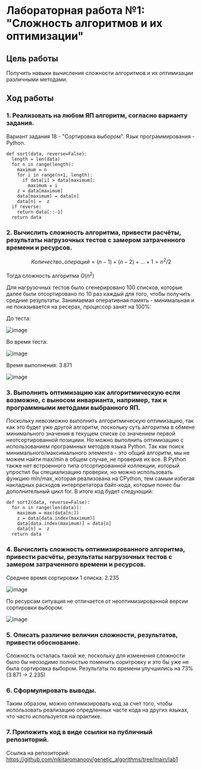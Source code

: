 # Лабораторная работа №1: "Сложность алгоритмов и их оптимизации"
## Цель работы
Получить навыки вычисления сложности алгоритмов и их оптимизации различными методами.
## Ход работы
### 1. Реализовать на любом ЯП алгоритм, согласно варианту задания.
Вариант задания 18 - "Сортировка выбором". Язык программирования - Python.
```python3
def sort(data, reverse=False):
  length = len(data)
  for n in range(length):
    maximum = n
    for i in range(n+1, length):
      if data[i] > data[maximum]:
        maximum = i
    z = data[maximum]
    data[maximum] = data[n]
    data[n] =  z
  if reverse:
    return data[::-1]
  return data
```
### 2. Вычислить сложность алгоритма, привести расчёты, результаты нагрузочных тестов с замером затраченного времени и ресурсов.

$$ Количество_-операций =  (n-1) + (n-2) + ... + 1 = n^2 /2$$

Тогда сложность алгоритма $O(n^2)$

Для нагрузочных тестов было сгенерировано 100 списков, которые далее были отсортировано по 10 раз каждый для того, чтобы получить средние результаты. Занимаемая оперативная память - минимальная и не показывается на ресерах, процессор занят на 100%:

До теста:

![image](https://user-images.githubusercontent.com/91135334/218318278-ccd718c2-5a3c-4df5-b1aa-baddfaadae5e.png)

Во время теста:

![image](https://user-images.githubusercontent.com/91135334/218318255-85505064-98de-45e8-a2d1-5ac600112990.png)

Время выполнения: 3.871

![image](https://user-images.githubusercontent.com/91135334/218318496-78eb4bae-fd70-4ee7-8f64-978967e07db1.png)

### 3. Выполнить оптимизацию как алгоритмическую если возможно, с выносом инварианта, например, так и программными методами выбранного ЯП.
Поскольку невозможно выполнить алгоритмическую оптимизацию, так как это будет уже другой алгоритм, поскольку суть алгоритма в обмене минимального значения в текущем списке со значением первой неотсортированной позициии.
Но можно выполнить оптимизацию с использованием програмнных методов языка  Python. Так как поиск минимального/максимального элемента - это общий алгоритм, мы не можем найти max/min в общем случае, не проверив их все. В Python также нет встроенного типа отсортированной коллекции, который упростил бы специализацию проверки, но можно использовать функцию min/max, которая реализована на  CPython, тем самым избегая накладных расходов интерпретатора байт-кода, которые понес бы дополнительный цикл for.
В итоге код будет следующий:
```python3
def sort2(data, reverse=False):
  for n in range(len(data)):
    maximum = max(data[n:])
    z = data[data.index(maximum)]
    data[data.index(maximum)] = data[n]
    data[n] =  z
  return data
```

### 4. Вычислить сложность оптимизированного алгоритма, привести расчёты, результаты нагрузочных тестов с замером затраченного времени и ресурсов.
Среднее время сортировки 1 списка: 2.235

![image](https://user-images.githubusercontent.com/91135334/218318552-731922c9-59fd-4c80-ad38-bc566b114b2a.png)


По ресурсам ситуация не отличается от неоптимизированной версии сортировки выбором:

![image](https://user-images.githubusercontent.com/91135334/218318414-a013e124-5a19-4859-b499-d871393ce1f2.png)


### 5. Описать различие величин сложности, результатов, привести обоснование.
Сложность осталась такой же, поскольку для изменения сложности было бы неозодимо полностью поменить соритровку и это бы уже не была сортировка выбором. Результаты по времени улучшились на 73% (3.871 -> 2.235)
### 6. Сформулировать выводы.
Таким образом, можно оптимизировать код за счет того, чтобы использовать реализацию опредленных часте кода на других языках, что часто используется на практике.
### 7. Приложить код в виде ссылки на публичный репозиторий.
Ссылка на репозиторий: https://github.com/nikitaromanoov/genetic_algorithms/tree/main/lab1
